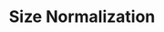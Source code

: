 ---
title: "Size Normalization"

categories: ['']

tags: ['Size', 'Normalization']

arwords: 'ضبط حجم الحروف وتطبيعه'

arexps: []

enwords: ['Size Normalization']

enexps: []

arlexicons: 'ض'

enlexicons: 'S'

authors: ['Ruqayya Roshdy']

translators: ['']

citations: 'تطبيقات الذكاء الاصطناعي في خدمة اللغة العربية'

sources: 'مركز الملك عبدالله بن عبدالعزيز الدولي لخدمة اللغة العربية'

word: "true"

slug: ""
---